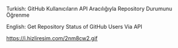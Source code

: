 Turkish: GitHub Kullanıcıların API Aracılığıyla Repository Durumunu Öğrenme

English: Get Repository Status of GitHub Users Via API

https://i.hizliresim.com/2nm8cw2.gif
